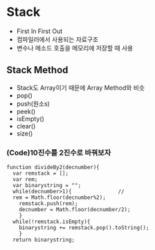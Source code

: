 # Stack
* First In First Out
* 컴파일러에서 사용되는 자료구조
* 변수나 메소드 호출을 메모리에 저장할 때 사용

## Stack Method
* Stack도 Array이기 때문에 Array Method와 비슷
* pop()
* push(원소s)
* peek()
* isEmpty()
* clear()
* size()

### (Code)10진수를 2진수로 바꿔보자
```
function divideBy2(decnumber){
  var remstack = [];
  var rem;
  var binarystring = "";
  while(decnumber>1){               // 
  rem = Math.floor(decnumber%2);
    remstack.push(rem);
    decnumber = Math.floor(decnumber/2);
    }
  while(!remstack.isEmpty){
    binarystring += remstack.pop().toString();
    }
  return binarystring;
```
